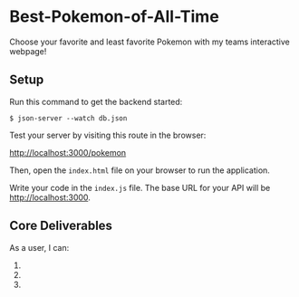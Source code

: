 # Best-Pokemon-of-All-Time
Choose your favorite and least favorite Pokemon with my teams interactive webpage!

## Setup
Run this command to get the backend started:

```console
$ json-server --watch db.json
```

Test your server by visiting this route in the browser:

[http://localhost:3000/pokemon](http://localhost:3000/pokemon)

Then, open the `index.html` file on your browser to run the application.

Write your code in the `index.js` file. The base URL for your API will be
[http://localhost:3000](http://localhost:3000).


## Core Deliverables

As a user, I can:

1.

2.

3.